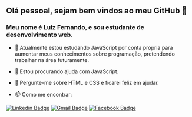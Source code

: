 ## Olá pessoal, sejam bem vindos ao meu GitHub 👋

### Meu nome é Luiz Fernando, e sou estudante de desenvolvimento web.

- 🌱 Atualmente estou estudando JavaScript por conta própria para aumentar meus conhecimentos sobre programação, pretendendo trabalhar na área futuramente.

- 🤔 Estou procurando ajuda com JavaScript.
 
- 💬 Pergunte-me sobre HTML e CSS e ficarei feliz em ajudar.

- 📫 Como me encontrar:
 
[![Linkedin Badge](https://img.shields.io/badge/-Luiz%20Fernando-6655cc?style=flat-square&logo=Linkedin&logoColor=white&link=https://www.linkedin.com/in/luiz-fernando-68481a192/)](https://www.linkedin.com/in/luiz-fernando-68481a192/) [![Gmail Badge](https://img.shields.io/badge/-luizfernandolol15@gmail.com-6655cc?style=flat-square&logo=Gmail&logoColor=white&link=mailto:luizfernandolol15@gmail.com)](mailto:luizfernandolol15@gmail.com) [![Facebook Badge](https://img.shields.io/badge/-Luiz%20Fernando-6655cc?style=flat-square&logo=Facebook&logoColor=white&link=https://www.facebook.com/profile.php?id=100003831432325)](https://www.facebook.com/profile.php?id=100003831432325)

<!--
**luizfernando15/luizfernando15** is a ✨ _special_ ✨ repository because its `README.md` (this file) appears on your GitHub profile.

Here are some ideas to get you started:

- 🔭 I’m currently working on ...
- 🌱 I’m currently learning ...
- 👯 I’m looking to collaborate on ...
- 🤔 I’m looking for help with ...
- 💬 Ask me about ...
- 📫 How to reach me: ...
- 😄 Pronouns: ...
- ⚡ Fun fact: ...
-->
